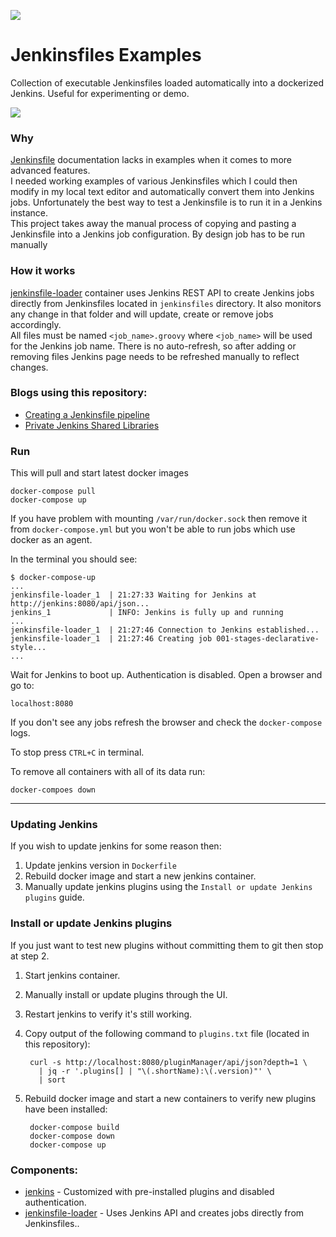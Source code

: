 [![](https://images.microbadger.com/badges/image/hoto/jenkinsfile-examples.svg)](https://microbadger.com/images/hoto/jenkinsfile-examples "Get your own image badge on microbadger.com")
# Jenkinsfiles Examples

Collection of executable Jenkinsfiles loaded automatically into a dockerized Jenkins.
Useful for experimenting or demo.

![](./.images/001.png)

### Why

[Jenkinsfile](https://jenkins.io/doc/book/pipeline/jenkinsfile/) documentation lacks in examples when it comes to more advanced features.  
I needed working examples of various Jenkinsfiles which I could then modify in my local text editor and automatically convert them into Jenkins jobs.
Unfortunately the best way to test a Jenkinsfile is to run it in a Jenkins instance.  
This project takes away the manual process of copying and pasting a Jenkinsfile into a Jenkins job configuration.
By design job has to be run manually

### How it works

[jenkinsfile-loader](https://github.com/hoto/jenkinsfile-loader) container uses Jenkins REST API to create Jenkins jobs directly from Jenkinsfiles located in `jenkinsfiles` directory.
It also monitors any change in that folder and will update, create or remove jobs accordingly.  
All files must be named `<job_name>.groovy` where `<job_name>` will be used for the Jenkins job name.
There is no auto-refresh, so after adding or removing files Jenkins page needs to be refreshed manually to reflect changes.

### Blogs using this repository:

* [Creating a Jenkinsfile pipeline](https://medium.com/@AndrzejRehmann/creating-a-jenkinsfile-pipeline-7aefc89b8c67)
* [Private Jenkins Shared Libraries](https://medium.com/@AndrzejRehmann/private-jenkins-shared-libraries-540abe7a0ab7)

### Run

This will pull and start latest docker images

    docker-compose pull
    docker-compose up
   
If you have problem with mounting `/var/run/docker.sock` then remove it from `docker-compose.yml` but you won't be able to run jobs which use docker as an agent.

In the terminal you should see:

    $ docker-compose-up
    ...
    jenkinsfile-loader_1  | 21:27:33 Waiting for Jenkins at http://jenkins:8080/api/json...
    jenkins_1             | INFO: Jenkins is fully up and running
    ...
    jenkinsfile-loader_1  | 21:27:46 Connection to Jenkins established...
    jenkinsfile-loader_1  | 21:27:46 Creating job 001-stages-declarative-style...
    ...


Wait for Jenkins to boot up. Authentication is disabled. Open a browser and go to:

    localhost:8080
    
If you don't see any jobs refresh the browser and check the `docker-compose` logs.

To stop press `CTRL+C` in terminal.  

To remove all containers with all of its data run:

    docker-compoes down

---

### Updating Jenkins

If you wish to update jenkins for some reason then:

1. Update jenkins version in `Dockerfile`
2. Rebuild docker image and start a new jenkins container.
3. Manually update jenkins plugins using the `Install or update Jenkins plugins` guide.

### Install or update Jenkins plugins

If you just want to test new plugins without committing them to git then stop at step 2.

1. Start jenkins container.
2. Manually install or update plugins through the UI.
3. Restart jenkins to verify it's still working.
4. Copy output of the following command to `plugins.txt` file (located in this repository):

        curl -s http://localhost:8080/pluginManager/api/json?depth=1 \
          | jq -r '.plugins[] | "\(.shortName):\(.version)"' \
          | sort
    
5. Rebuild docker image and start a new containers to verify new plugins have been installed:

        docker-compose build
        docker-compose down
        docker-compose up
        
### Components:
  - [jenkins](https://hub.docker.com/_/jenkins/) - Customized with pre-installed plugins and disabled authentication.
  - [jenkinsfile-loader](https://github.com/hoto/jenkinsfile-loader) - Uses Jenkins API and creates jobs directly from Jenkinsfiles..
  
